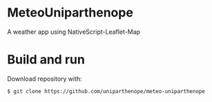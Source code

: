 # MeteoUniparthenope
A weather app using NativeScript-Leaflet-Map

# Build and run
Download repository with:  
``` console
$ git clone https://github.com/uniparthenope/meteo-uniparthenope
```

